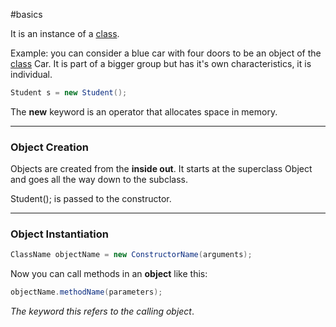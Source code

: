 #basics 

It is an instance of a [class](Class).

Example: you can consider a blue car with four doors to be an object of the [class](Class) Car. It is part of a bigger group but has it's own characteristics, it is individual.

```java
Student s = new Student();
```

The **new** keyword is an operator that allocates space in memory.

--------

### **Object Creation**

Objects are created from the **inside out**. It starts at the superclass Object and goes all the way down to the subclass.

Student(); is passed to the constructor.

-----------------

### **Object Instantiation**

```java
ClassName objectName = new ConstructorName(arguments);
```

Now you can call methods in an **object** like this:

```java
objectName.methodName(parameters);
```

*The keyword this refers to the calling object*.